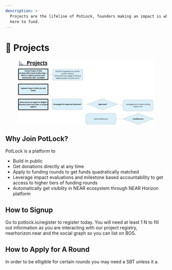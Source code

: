 ```yaml
---
description: >-
  Projects are the lifeline of PotLock, founders making an impact is what we are
  here to fund.
---
```


# 📐 Projects

<figure><img src="../.gitbook/assets/image (4).png" alt=""><figcaption></figcaption></figure>

##

## Why Join PotLock?

PotLock is a platform to

* Build in public
* Get donations directly at any time
* Apply to funding rounds to get funds quadratically matched
* Leverage impact evaluations and milestone based accountability to get access to higher tiers of funding rounds
* Automatically get visiblity in NEAR ecosystem through NEAR Horizon platform

## How to Signup

Go to potlock.io/register to register today. You will need at least 1 N to fill out information as you are interacting with our project registry, nearhorizon.near and the social graph so you can list on BOS.



## How to Apply for A Round

In order to be elligible for certain rounds you may need a SBT unless it a.&#x20;
